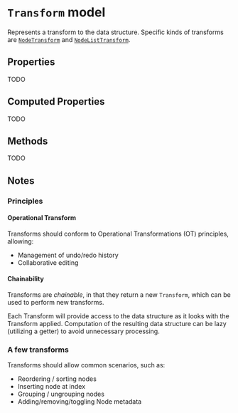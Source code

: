 # `Transform` model

Represents a transform to the data structure. Specific kinds of transforms are [`NodeTransform`](./NodeTransform.md) and [`NodeListTransform`](./NodeListTransform.md).

## Properties

TODO

## Computed Properties

TODO

## Methods

TODO

## Notes

### Principles

#### Operational Transform

Transforms should conform to Operational Transformations (OT) principles, allowing:

* Management of undo/redo history
* Collaborative editing

#### Chainability

Transforms are _chainable_, in that they return a new `Transform`, which can be used to perform new transforms. 

Each Transform will provide access to the data structure as it looks with the Transform applied. Computation of the resulting data structure can be lazy (utilizing a getter) to avoid unnecessary processing.

### A few transforms

Transforms should allow common scenarios, such as:

* Reordering / sorting nodes
* Inserting node at index
* Grouping / ungrouping nodes
* Adding/removing/toggling Node metadata
